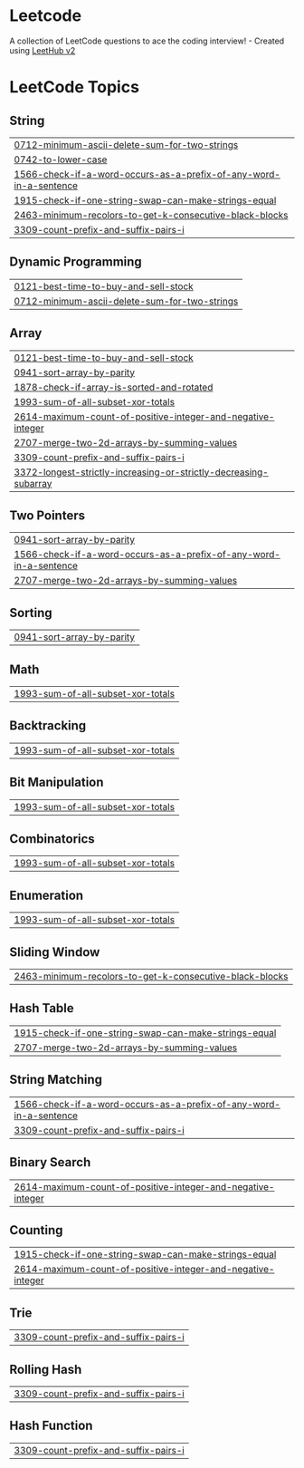 # Leetcode
A collection of LeetCode questions to ace the coding interview! - Created using [LeetHub v2](https://github.com/arunbhardwaj/LeetHub-2.0)

<!---LeetCode Topics Start-->
# LeetCode Topics
## String
|  |
| ------- |
| [0712-minimum-ascii-delete-sum-for-two-strings](https://github.com/Pain-apk/Leetcode/tree/master/0712-minimum-ascii-delete-sum-for-two-strings) |
| [0742-to-lower-case](https://github.com/Pain-apk/Leetcode/tree/master/0742-to-lower-case) |
| [1566-check-if-a-word-occurs-as-a-prefix-of-any-word-in-a-sentence](https://github.com/Pain-apk/Leetcode/tree/master/1566-check-if-a-word-occurs-as-a-prefix-of-any-word-in-a-sentence) |
| [1915-check-if-one-string-swap-can-make-strings-equal](https://github.com/Pain-apk/Leetcode/tree/master/1915-check-if-one-string-swap-can-make-strings-equal) |
| [2463-minimum-recolors-to-get-k-consecutive-black-blocks](https://github.com/Pain-apk/Leetcode/tree/master/2463-minimum-recolors-to-get-k-consecutive-black-blocks) |
| [3309-count-prefix-and-suffix-pairs-i](https://github.com/Pain-apk/Leetcode/tree/master/3309-count-prefix-and-suffix-pairs-i) |
## Dynamic Programming
|  |
| ------- |
| [0121-best-time-to-buy-and-sell-stock](https://github.com/Pain-apk/Leetcode/tree/master/0121-best-time-to-buy-and-sell-stock) |
| [0712-minimum-ascii-delete-sum-for-two-strings](https://github.com/Pain-apk/Leetcode/tree/master/0712-minimum-ascii-delete-sum-for-two-strings) |
## Array
|  |
| ------- |
| [0121-best-time-to-buy-and-sell-stock](https://github.com/Pain-apk/Leetcode/tree/master/0121-best-time-to-buy-and-sell-stock) |
| [0941-sort-array-by-parity](https://github.com/Pain-apk/Leetcode/tree/master/0941-sort-array-by-parity) |
| [1878-check-if-array-is-sorted-and-rotated](https://github.com/Pain-apk/Leetcode/tree/master/1878-check-if-array-is-sorted-and-rotated) |
| [1993-sum-of-all-subset-xor-totals](https://github.com/Pain-apk/Leetcode/tree/master/1993-sum-of-all-subset-xor-totals) |
| [2614-maximum-count-of-positive-integer-and-negative-integer](https://github.com/Pain-apk/Leetcode/tree/master/2614-maximum-count-of-positive-integer-and-negative-integer) |
| [2707-merge-two-2d-arrays-by-summing-values](https://github.com/Pain-apk/Leetcode/tree/master/2707-merge-two-2d-arrays-by-summing-values) |
| [3309-count-prefix-and-suffix-pairs-i](https://github.com/Pain-apk/Leetcode/tree/master/3309-count-prefix-and-suffix-pairs-i) |
| [3372-longest-strictly-increasing-or-strictly-decreasing-subarray](https://github.com/Pain-apk/Leetcode/tree/master/3372-longest-strictly-increasing-or-strictly-decreasing-subarray) |
## Two Pointers
|  |
| ------- |
| [0941-sort-array-by-parity](https://github.com/Pain-apk/Leetcode/tree/master/0941-sort-array-by-parity) |
| [1566-check-if-a-word-occurs-as-a-prefix-of-any-word-in-a-sentence](https://github.com/Pain-apk/Leetcode/tree/master/1566-check-if-a-word-occurs-as-a-prefix-of-any-word-in-a-sentence) |
| [2707-merge-two-2d-arrays-by-summing-values](https://github.com/Pain-apk/Leetcode/tree/master/2707-merge-two-2d-arrays-by-summing-values) |
## Sorting
|  |
| ------- |
| [0941-sort-array-by-parity](https://github.com/Pain-apk/Leetcode/tree/master/0941-sort-array-by-parity) |
## Math
|  |
| ------- |
| [1993-sum-of-all-subset-xor-totals](https://github.com/Pain-apk/Leetcode/tree/master/1993-sum-of-all-subset-xor-totals) |
## Backtracking
|  |
| ------- |
| [1993-sum-of-all-subset-xor-totals](https://github.com/Pain-apk/Leetcode/tree/master/1993-sum-of-all-subset-xor-totals) |
## Bit Manipulation
|  |
| ------- |
| [1993-sum-of-all-subset-xor-totals](https://github.com/Pain-apk/Leetcode/tree/master/1993-sum-of-all-subset-xor-totals) |
## Combinatorics
|  |
| ------- |
| [1993-sum-of-all-subset-xor-totals](https://github.com/Pain-apk/Leetcode/tree/master/1993-sum-of-all-subset-xor-totals) |
## Enumeration
|  |
| ------- |
| [1993-sum-of-all-subset-xor-totals](https://github.com/Pain-apk/Leetcode/tree/master/1993-sum-of-all-subset-xor-totals) |
## Sliding Window
|  |
| ------- |
| [2463-minimum-recolors-to-get-k-consecutive-black-blocks](https://github.com/Pain-apk/Leetcode/tree/master/2463-minimum-recolors-to-get-k-consecutive-black-blocks) |
## Hash Table
|  |
| ------- |
| [1915-check-if-one-string-swap-can-make-strings-equal](https://github.com/Pain-apk/Leetcode/tree/master/1915-check-if-one-string-swap-can-make-strings-equal) |
| [2707-merge-two-2d-arrays-by-summing-values](https://github.com/Pain-apk/Leetcode/tree/master/2707-merge-two-2d-arrays-by-summing-values) |
## String Matching
|  |
| ------- |
| [1566-check-if-a-word-occurs-as-a-prefix-of-any-word-in-a-sentence](https://github.com/Pain-apk/Leetcode/tree/master/1566-check-if-a-word-occurs-as-a-prefix-of-any-word-in-a-sentence) |
| [3309-count-prefix-and-suffix-pairs-i](https://github.com/Pain-apk/Leetcode/tree/master/3309-count-prefix-and-suffix-pairs-i) |
## Binary Search
|  |
| ------- |
| [2614-maximum-count-of-positive-integer-and-negative-integer](https://github.com/Pain-apk/Leetcode/tree/master/2614-maximum-count-of-positive-integer-and-negative-integer) |
## Counting
|  |
| ------- |
| [1915-check-if-one-string-swap-can-make-strings-equal](https://github.com/Pain-apk/Leetcode/tree/master/1915-check-if-one-string-swap-can-make-strings-equal) |
| [2614-maximum-count-of-positive-integer-and-negative-integer](https://github.com/Pain-apk/Leetcode/tree/master/2614-maximum-count-of-positive-integer-and-negative-integer) |
## Trie
|  |
| ------- |
| [3309-count-prefix-and-suffix-pairs-i](https://github.com/Pain-apk/Leetcode/tree/master/3309-count-prefix-and-suffix-pairs-i) |
## Rolling Hash
|  |
| ------- |
| [3309-count-prefix-and-suffix-pairs-i](https://github.com/Pain-apk/Leetcode/tree/master/3309-count-prefix-and-suffix-pairs-i) |
## Hash Function
|  |
| ------- |
| [3309-count-prefix-and-suffix-pairs-i](https://github.com/Pain-apk/Leetcode/tree/master/3309-count-prefix-and-suffix-pairs-i) |
<!---LeetCode Topics End-->